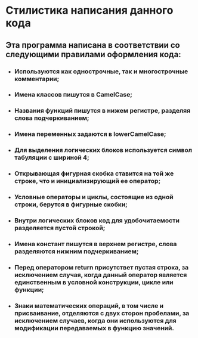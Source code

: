 # Стилистика написания данного кода

## Эта программа написана в соответствии со следующими правилами оформления кода:
- ###  Используются как однострочные, так и многострочные комментарии;
- ###  Имена классов пишутся в CamelCase;
- ###  Названия функций пишутся в нижем регистре, разделяя слова подчеркиванием;
- ###  Имена переменных задаются в lowerCamelCase;
- ###  Для выделения логических блоков используется символ табуляции с шириной 4;
- ###  Открывающая фигурная скобка ставится на той же строке, что и инициализирующий ее оператор;
- ###  Условные операторы и циклы, состоящие из одной строки, берутся в фигурные скобки;
- ###  Внутри логических блоков код для удобочитаемости разделяется пустой строкой;
- ###  Имена констант пишутся в верхнем регистре, слова разделяются нижним подчеркиванием;
- ###  Перед оператором return присутствет пустая строка, за исключением случая, когда данный оператор является единственным в условной конструкции, цикле или функции;
- ###  Знаки математических операций, в том числе и присваивание, отделяются с двух сторон пробелами, за исключением случаев, когда они используются для модификации передаваемых в функцию значений.